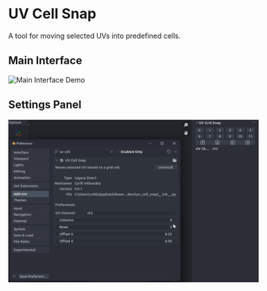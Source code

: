 # UV Cell Snap

A tool for moving selected UVs into predefined cells.

## Main Interface

![Main Interface Demo](demo/demo.gif)

## Settings Panel

![Settings Panel](demo/settings.gif)
